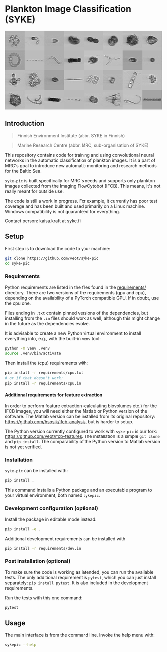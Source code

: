 # Plankton Image Classification (SYKE)

![IFCB images](collage.png)

## Introduction

> Finnish Environment Institute (abbr. SYKE in Finnish)

> Marine Research Centre (abbr. MRC, sub-organisation of SYKE)

This repository contains code for training and using convolutional neural networks in the automatic classification of plankton images. It is a part of MRC's goal to introduce new automatic monitoring and research methods for the Baltic Sea.

`syke-pic` is built specifically for MRC's needs and supports only plankton images collected from the Imaging FlowCytobot (IFCB). This means, it's not really meant for outside use.

The code is still a work in progress. For example, it currently has poor test coverage and has been built and used primarily on a Linux machine. Windows compatibility is not guaranteed for everything.

Contact person: kaisa.kraft at syke.fi

## Setup

First step is to download the code to your machine:

```sh
git clone https://github.com/veot/syke-pic
cd syke-pic
```

### Requirements

Python requirements are listed in the files found in the [requirements/](requirements/) directory. There are two versions of the requirements (gpu and cpu), depending on the availability of a PyTorch compatible GPU. If in doubt, use the cpu one.

Files ending in `.txt` contain pinned versions of the dependencies, but installing from the `.in` files should work as well, although this might change in the future as the dependencies evolve.

It is advisable to create a new Python virtual environment to install everything into, e.g., with the built-in `venv` tool:

```sh
python -m venv .venv
source .venv/bin/activate
```

Then install the (cpu) requirements with:

```sh
pip install -r requirements/cpu.txt
# or if that doesn't work:
pip install -r requirements/cpu.in
```

#### Additional requirements for feature extraction

In order to perform feature extraction (calculating biovolumes etc.) for the IFCB images, you will need either the Matlab or Python version of the software. The Matlab version can be installed from its original repository: https://github.com/hsosik/ifcb-analysis, but is harder to setup.

The Python version currently configured to work with `syke-pic` is our fork: https://github.com/veot/ifcb-features. The installation is a simple `git clone` and `pip install`. The comparability of the Python version to Matlab version is not yet verified.

### Installation

`syke-pic` can be installed with:

```sh
pip install .
```

This command installs a Python package and an executable program to your virtual environment, both named `sykepic`.

### Development configuration (optional)

Install the package in editable mode instead:

```sh
pip install -e .
```

Additional development requirements can be installed with

```sh
pip install -r requirements/dev.in
```

### Post installation (optional)

To make sure the code is working as intended, you can run the available tests. The only additional requirement is `pytest`, which you can just install separately: `pip install pytest`. It is also included in the development requirements.

Run the tests with this one command:

```sh
pytest
```

## Usage

The main interface is from the command line. Invoke the help menu with:

```sh
sykepic --help
```
